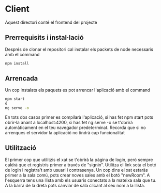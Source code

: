 # Client
Aquest directori conté el frontend del 
projecte

## Prerrequisits i instal·lació
Després de clonar el repositori cal 
instalar els packets de node necessaris 
amb el command
```bash
npm install
```
## Arrencada
Un cop instalats els paquets es pot arrencar l'aplicació amb el command 
```bash
npm start
ó
ng serve -o
```
En tots dos casos primer es compilarà l'aplicació, si has fet npm start pots 
obrir-la anant a localhost:4200, si has 
fet ng serve -o se t'obrirà 
automàticament en el teu navegador 
predeterminat. Recorda que si no
arrenques el servidor la aplicació no 
tindrà cap funcionalitat
## Utilització
El primer cop que utilitzis el xat se 
t'obrirà la pàgina de login, però 
sempre caldrà que et registris primer a 
través de "signin". Utilitza el link 
sota el botó  de login i registra't amb 
usuari i contrasenya. Un cop dins el 
xat estaràs primer a la sala comú, pots 
crear noves sales amb el botó 
"newRoom". A l'esquerra tens una llista 
amb els usuaris conectats a la mateixa 
sala que tu. A la barra de la dreta 
pots canviar de sala clicant al seu nom 
a la llista.
